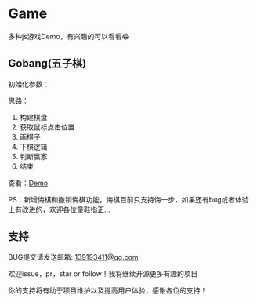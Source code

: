 # Game
多种js游戏Demo，有兴趣的可以看看😂

## Gobang(五子棋)

初始化参数：</br>

思路：</br>
1. 构建棋盘
2. 获取鼠标点击位置
3. 画棋子
4. 下棋逻辑
5. 判断赢家
6. 结束

查看：<a target="_blank" href="https://penglin254.github.io/Game/demo/Gobang/index.html">Demo</a>

PS：新增悔棋和撤销悔棋功能，悔棋目前只支持悔一步，如果还有bug或者体验上有改进的，欢迎各位童鞋指正...

支持
---
BUG提交请发送邮箱: 139193411@qq.com

欢迎issue，pr，star or follow！我将继续开源更多有趣的项目

你的支持将有助于项目维护以及提高用户体验，感谢各位的支持！
